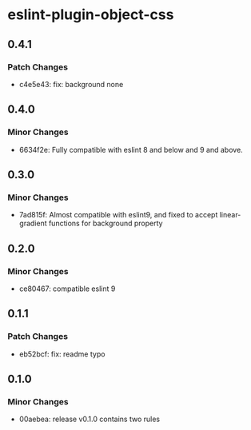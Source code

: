 # eslint-plugin-object-css

## 0.4.1

### Patch Changes

- c4e5e43: fix: background none

## 0.4.0

### Minor Changes

- 6634f2e: Fully compatible with eslint 8 and below and 9 and above.

## 0.3.0

### Minor Changes

- 7ad815f: Almost compatible with eslint9, and fixed to accept linear-gradient functions for background property

## 0.2.0

### Minor Changes

- ce80467: compatible eslint 9

## 0.1.1

### Patch Changes

- eb52bcf: fix: readme typo

## 0.1.0

### Minor Changes

- 00aebea: release v0.1.0 contains two rules
